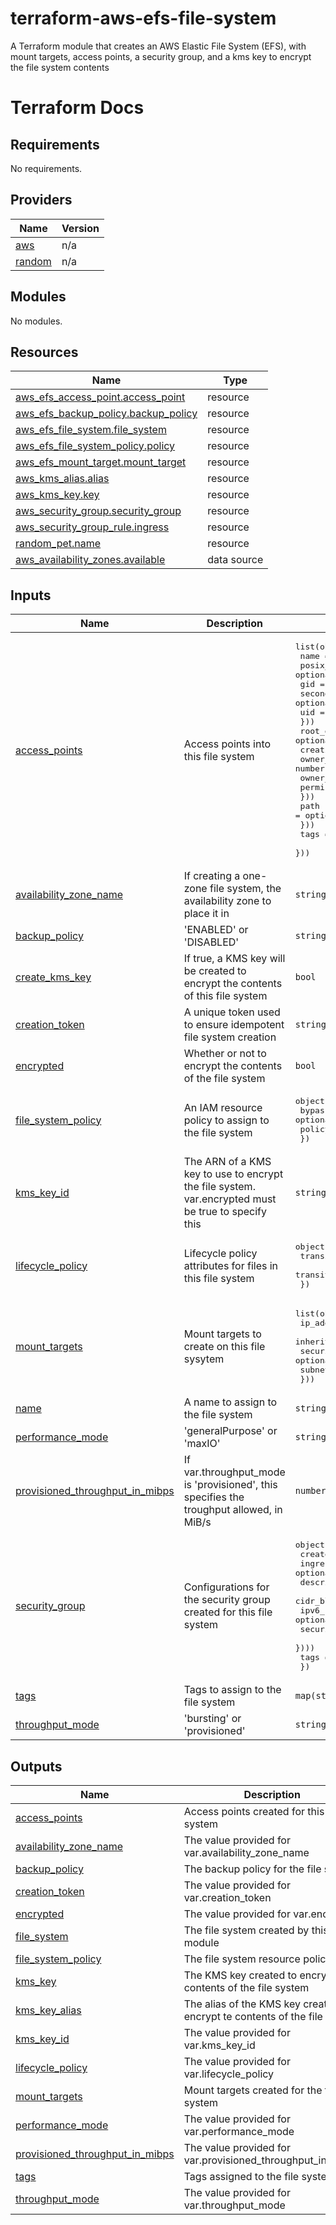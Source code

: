 # terraform-aws-efs-file-system
A Terraform module that creates an AWS Elastic File System (EFS), with mount targets, access points, a security group, and a kms key to encrypt the file system contents

# Terraform Docs

## Requirements

No requirements.

## Providers

| Name | Version |
|------|---------|
| <a name="provider_aws"></a> [aws](#provider\_aws) | n/a |
| <a name="provider_random"></a> [random](#provider\_random) | n/a |

## Modules

No modules.

## Resources

| Name | Type |
|------|------|
| [aws_efs_access_point.access_point](https://registry.terraform.io/providers/hashicorp/aws/latest/docs/resources/efs_access_point) | resource |
| [aws_efs_backup_policy.backup_policy](https://registry.terraform.io/providers/hashicorp/aws/latest/docs/resources/efs_backup_policy) | resource |
| [aws_efs_file_system.file_system](https://registry.terraform.io/providers/hashicorp/aws/latest/docs/resources/efs_file_system) | resource |
| [aws_efs_file_system_policy.policy](https://registry.terraform.io/providers/hashicorp/aws/latest/docs/resources/efs_file_system_policy) | resource |
| [aws_efs_mount_target.mount_target](https://registry.terraform.io/providers/hashicorp/aws/latest/docs/resources/efs_mount_target) | resource |
| [aws_kms_alias.alias](https://registry.terraform.io/providers/hashicorp/aws/latest/docs/resources/kms_alias) | resource |
| [aws_kms_key.key](https://registry.terraform.io/providers/hashicorp/aws/latest/docs/resources/kms_key) | resource |
| [aws_security_group.security_group](https://registry.terraform.io/providers/hashicorp/aws/latest/docs/resources/security_group) | resource |
| [aws_security_group_rule.ingress](https://registry.terraform.io/providers/hashicorp/aws/latest/docs/resources/security_group_rule) | resource |
| [random_pet.name](https://registry.terraform.io/providers/hashicorp/random/latest/docs/resources/pet) | resource |
| [aws_availability_zones.available](https://registry.terraform.io/providers/hashicorp/aws/latest/docs/data-sources/availability_zones) | data source |

## Inputs

| Name | Description | Type | Default | Required |
|------|-------------|------|---------|:--------:|
| <a name="input_access_points"></a> [access\_points](#input\_access\_points) | Access points into this file system | <pre>list(object({<br>    name = string<br>    posix_user = optional(object({<br>      gid            = string<br>      secondary_gids = optional(list(string))<br>      uid            = string<br>    }))<br>    root_directory = optional(object({<br>      creation_info = optional(object({<br>        owner_gid   = number<br>        owner_uid   = number<br>        permissions = number<br>      }))<br>      path = optional(string)<br>    }))<br>    tags = optional(map(string))<br>  }))</pre> | `[]` | no |
| <a name="input_availability_zone_name"></a> [availability\_zone\_name](#input\_availability\_zone\_name) | If creating a one-zone file system, the availability zone to place it in | `string` | `null` | no |
| <a name="input_backup_policy"></a> [backup\_policy](#input\_backup\_policy) | 'ENABLED' or 'DISABLED' | `string` | `"ENABLED"` | no |
| <a name="input_create_kms_key"></a> [create\_kms\_key](#input\_create\_kms\_key) | If true, a KMS key will be created to encrypt the contents of this file system | `bool` | `false` | no |
| <a name="input_creation_token"></a> [creation\_token](#input\_creation\_token) | A unique token used to ensure idempotent file system creation | `string` | `null` | no |
| <a name="input_encrypted"></a> [encrypted](#input\_encrypted) | Whether or not to encrypt the contents of the file system | `bool` | `true` | no |
| <a name="input_file_system_policy"></a> [file\_system\_policy](#input\_file\_system\_policy) | An IAM resource policy to assign to the file system | <pre>object({<br>    bypass_policy_lockout_safety_check = optional(bool)<br>    policy                             = string<br>  })</pre> | `null` | no |
| <a name="input_kms_key_id"></a> [kms\_key\_id](#input\_kms\_key\_id) | The ARN of a KMS key to use to encrypt the file system. var.encrypted must be true to specify this | `string` | `null` | no |
| <a name="input_lifecycle_policy"></a> [lifecycle\_policy](#input\_lifecycle\_policy) | Lifecycle policy attributes for files in this file system | <pre>object({<br>    transition_to_ia                    = optional(string)<br>    transition_to_primary_storage_class = optional(string)<br>  })</pre> | `null` | no |
| <a name="input_mount_targets"></a> [mount\_targets](#input\_mount\_targets) | Mount targets to create on this file sysytem | <pre>list(object({<br>    ip_address             = optional(string)<br>    inherit_security_group = optional(bool)<br>    security_groups        = optional(list(string))<br>    subnet_id              = string<br>  }))</pre> | `[]` | no |
| <a name="input_name"></a> [name](#input\_name) | A name to assign to the file system | `string` | `null` | no |
| <a name="input_performance_mode"></a> [performance\_mode](#input\_performance\_mode) | 'generalPurpose' or 'maxIO' | `string` | `"generalPurpose"` | no |
| <a name="input_provisioned_throughput_in_mibps"></a> [provisioned\_throughput\_in\_mibps](#input\_provisioned\_throughput\_in\_mibps) | If var.throughput\_mode is 'provisioned', this specifies the troughput allowed, in MiB/s | `number` | `null` | no |
| <a name="input_security_group"></a> [security\_group](#input\_security\_group) | Configurations for the security group created for this file system | <pre>object({<br>    create = optional(bool)<br>    ingress_rules = optional(list(object({<br>      description       = optional(string)<br>      cidr_blocks       = optional(list(string))<br>      ipv6_cidr_blocks  = optional(list(string))<br>      security_group_id = optional(string)<br>    })))<br>    tags = optional(map(string))<br>  })</pre> | `null` | no |
| <a name="input_tags"></a> [tags](#input\_tags) | Tags to assign to the file system | `map(string)` | `{}` | no |
| <a name="input_throughput_mode"></a> [throughput\_mode](#input\_throughput\_mode) | 'bursting' or 'provisioned' | `string` | `"bursting"` | no |

## Outputs

| Name | Description |
|------|-------------|
| <a name="output_access_points"></a> [access\_points](#output\_access\_points) | Access points created for this file system |
| <a name="output_availability_zone_name"></a> [availability\_zone\_name](#output\_availability\_zone\_name) | The value provided for var.availability\_zone\_name |
| <a name="output_backup_policy"></a> [backup\_policy](#output\_backup\_policy) | The backup policy for the file system |
| <a name="output_creation_token"></a> [creation\_token](#output\_creation\_token) | The value provided for var.creation\_token |
| <a name="output_encrypted"></a> [encrypted](#output\_encrypted) | The value provided for var.encrypted |
| <a name="output_file_system"></a> [file\_system](#output\_file\_system) | The file system created by this module |
| <a name="output_file_system_policy"></a> [file\_system\_policy](#output\_file\_system\_policy) | The file system resource policy |
| <a name="output_kms_key"></a> [kms\_key](#output\_kms\_key) | The KMS key created to encrypt te contents of the file system |
| <a name="output_kms_key_alias"></a> [kms\_key\_alias](#output\_kms\_key\_alias) | The alias of the KMS key created to encrypt te contents of the file system |
| <a name="output_kms_key_id"></a> [kms\_key\_id](#output\_kms\_key\_id) | The value provided for var.kms\_key\_id |
| <a name="output_lifecycle_policy"></a> [lifecycle\_policy](#output\_lifecycle\_policy) | The value provided for var.lifecycle\_policy |
| <a name="output_mount_targets"></a> [mount\_targets](#output\_mount\_targets) | Mount targets created for the file system |
| <a name="output_performance_mode"></a> [performance\_mode](#output\_performance\_mode) | The value provided for var.performance\_mode |
| <a name="output_provisioned_throughput_in_mibps"></a> [provisioned\_throughput\_in\_mibps](#output\_provisioned\_throughput\_in\_mibps) | The value provided for var.provisioned\_throughput\_in\_mibps |
| <a name="output_tags"></a> [tags](#output\_tags) | Tags assigned to the file system |
| <a name="output_throughput_mode"></a> [throughput\_mode](#output\_throughput\_mode) | The value provided for var.throughput\_mode |
